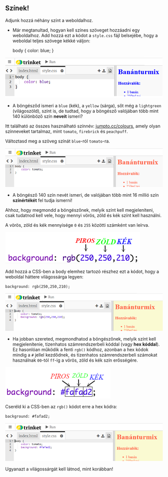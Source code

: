 ## Színek!

Adjunk hozzá néhány színt a weboldalhoz.

+ Már megtanultad, hogyan kell színes szöveget hozzáadni egy weboldalhoz. Add hozzá ezt a kódot a `style.css` fájl belsejébe, hogy a weboldal teljes szövege kékké váljon:

    body {
        color: blue;
    }
    

![képernyőkép](images/recipe-blue.png)

+ A böngésződ ismeri a `blue` (kék), a `yellow` (sárga), sőt még a `lightgreen` (világoszöld), színt is, de tudtad, hogy a böngésző valójában több mint 140 különböző szín **neveit** ismeri?

Itt található az összes használható színnév: [jumpto.cc/colours](http://jumpto.cc/colours), amely olyan színneveket tartalmaz, mint `tomato`, `firebrick` és `peachpuff`.

Változtasd meg a szöveg színát `blue`-ról `tomato`-ra.

![képernyőkép](images/recipe-tomato.png)

+ A böngésző 140 szín nevét ismeri, de valójában több mint 16 millió szín **színértékét** fel tudja ismerni!

Ahhoz, hogy megmondd a böngészőnek, melyik színt kell megjeleníteni, csak tudatnod kell vele, hogy mennyi vörös, zöld és kék színt kell használni.

A vörös, zöld és kék mennyisége `0` és `255` közötti számként van leírva.

![képernyőkép](images/recipe-rgb-img.png)

Add hozzá a CSS-ben a body elemhez tartozó részhez ezt a kódot, hogy a weboldal háttere világossárga legyen:

    background: rgb(250,250,210);
    

![képernyőkép](images/recipe-rgb.png)

+ Ha jobban szereted, megmondhatod a böngészőnek, melyik színt kell megjelenítenie, tizenhatos számrendszerbeli kóddal (vagy **hex kóddal**). Ez hasonlóan működik a fenti `rgb()` kódhoz, azonban a hex kódok mindig a `#` jellel kezdődnek, és tizenhatos számrendszerbeli számokat használnak `00`-tól `ff`-ig a vörös, zöld és kék szín erősségére.

![képernyőkép](images/recipe-hex-img.png)

Cseréld ki a CSS-ben az `rgb()` kódot erre a hex kódra:

    background: #fafad2;
    

![képernyőkép](images/recipe-hex.png)

Ugyanazt a világossárgát kell látnod, mint korábban!